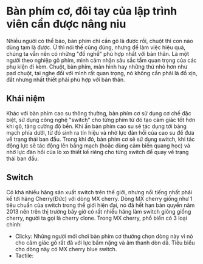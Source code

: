 # Bàn phím cơ, đôi tay của lập trình viên cần được nâng niu
Nhiều người có thể bảo, bàn phím chỉ cần gõ là được rồi, chuột thì con nào dùng tạm là được. Ừ thì nói thế cũng đúng, nhưng để làm việc hiệu quả, chúng ta vẫn nên có những "đồ nghề" phù hợp nhất với bản thân. Là một người theo nghiệp gõ phím, mình cảm nhận sâu sắc tầm quan trọng của các phụ kiện đi kèm. Chuột, bàn phím, màn hình hay những thứ nhỏ hơn như pad chuột, tai nghe đối với mình rất quan trọng, nó không cần phải là đồ xịn, đắt nhưng nhất thiết phải phù hợp với bản thân. 

## Khái niệm
Khác với bàn phím cao su thông thường, bàn phím cơ sử dụng cơ chế đặc biệt, sử dụng công nghệ "switch" cho từng phím từ đó tạo cảm giác tốt hơn khi gõ, tăng cường độ bền.
Khi ấn bàn phím cao su sẽ tác dụng tới bảng mạch phía dưới, từ đó sinh ra tín hiệu và nhờ lực đàn hồi của cao su để đưa về trạng thái ban đầu. Trong khi đó, bàn phím cơ sẽ sử dụng switch, khi tác động lực sẽ tác động lên bảng mạch (hoặc dùng cảm biến quang học) và nhờ lực đàn hồi của lò xo thiết kế riêng cho từng switch để quay về trạng thái ban đầu.  
## Switch 
Có khá nhiều hãng sản xuất switch trên thế giới, nhưng nổi tiếng nhất phải kể tới hãng Cherry(Đức) với dòng MX cherry.
Dòng MX cherry giống như 1 tiêu chuẩn của switch trong thế giới hiện đại, nó đã hết hạn bản quyền năm 2013 nên trên thị trường bây giờ có rất nhiều hãng làm switch giông giống cherry, người ta gọi là cherry clone. 
Trong MX cherry, phổ biến có 3 loại chính:
- Clicky: Những người mới chơi bàn phím cơ thường chọn dòng này vì nó cho cảm giác gõ rất đã với lực bấm nặng và âm thanh dòn dã.
Tiêu biểu cho dòng này có MX cherry blue switch.
- Tactile:  




